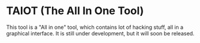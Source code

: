 # TAIOT (The All In One Tool)
This tool is a "All in one" tool, which contains lot of hacking stuff, all in a graphical interface.
It is still under development, but it will soon be released.

